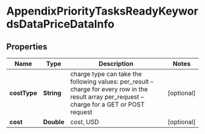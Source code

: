 

# AppendixPriorityTasksReadyKeywordsDataPriceDataInfo


## Properties

| Name | Type | Description | Notes |
|------------ | ------------- | ------------- | -------------|
|**costType** | **String** | charge type can take the following values: per_result – charge for every row in the result array per_request – charge for a GET or POST request |  [optional] |
|**cost** | **Double** | cost, USD |  [optional] |



